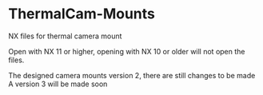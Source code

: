 # ThermalCam-Mounts
NX files for thermal camera mount

Open with NX 11 or higher, opening with NX 10 or older will not open the files.

The designed camera mounts version 2, there are still changes to be made
A version 3 will be made soon
